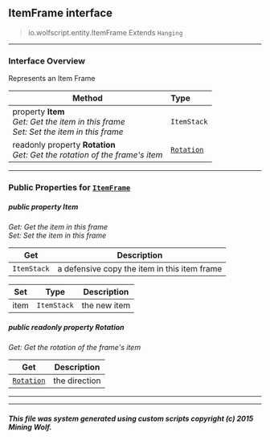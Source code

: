 ## ItemFrame __interface__

>io.wolfscript.entity.ItemFrame
>Extends `Hanging`

---

### Interface Overview

Represents an Item Frame

Method | Type   
--- | :--- 
  property __Item__ <br> _Get: Get the item in this frame<br>Set: Set the item in this frame_ | `ItemStack`
 readonly property __Rotation__ <br> _Get: Get the rotation of the frame's item_ | [`Rotation`](../Rotation.md)



---


### Public Properties for [`ItemFrame`](ItemFrame.md)

##### <a id='item'></a>public   property __Item__

_Get: Get the item in this frame<br>Set: Set the item in this frame_

Get | Description
--- | --- 
`ItemStack` | a defensive copy the item in this item frame

Set | Type | Description  
--- | --- | --- 
item | `ItemStack` | the new item


##### <a id='rotation'></a>public  readonly property __Rotation__

_Get: Get the rotation of the frame's item_

Get | Description
--- | --- 
[`Rotation`](../Rotation.md) | the direction



---
---


##### This file was system generated using custom scripts copyright (c) 2015 Mining Wolf.
	

